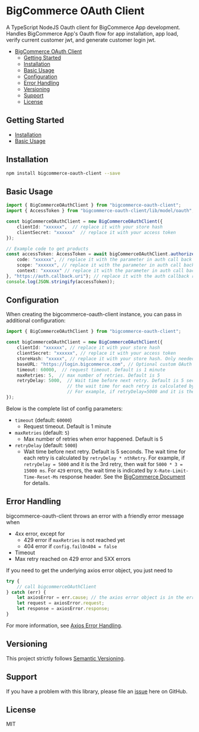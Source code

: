 # BigCommerce OAuth Client

A TypeScript NodeJS Oauth client for BigCommerce App development. Handles BigCommerce App's Oauth flow for app installation, app load, verify current customer jwt, and generate customer login jwt.

- [BigCommerce OAuth Client](#bigcommerce-oauth-client)
  - [Getting Started](#getting-started)
  - [Installation](#installation)
  - [Basic Usage](#basic-usage)
  - [Configuration](#configuration)
  - [Error Handling](#error-handling)
  - [Versioning](#versioning)
  - [Support](#support)
  - [License](#license)


## Getting Started

- [Installation](#installation)
- [Basic Usage](#basic-usage)

## Installation

```sh
npm install bigcommerce-oauth-client --save
```

## Basic Usage

```typescript
import { BigCommerceOAuthClient } from "bigcommerce-oauth-client";
import { AccessToken } from "bigcommerce-oauth-client/lib/model/oauth";

const bigCommerceOAuthClient = new BigCommerceOAuthClient({
    clientId: "xxxxxx",  // replace it with your store hash
    clientSecret: "xxxxxx"  // replace it with your access token
});

// Example code to get products
const accessToken: AccessToken = await bigCommerceOAuthClient.authorize({
    code: "xxxxxx", // replace it with the parameter in auth call back
    scope: "xxxxxx", // replace it with the parameter in auth call back
    context: "xxxxxx" // replace it with the parameter in auth call back
}, "https://auth.callback.uri"); // replace it with the auth callback registered in the app profile.
console.log(JSON.stringify(accessToken));

```

## Configuration

When creating the bigcommerce-oauth-client instance, you can pass in additional configuration:

```typescript
import { BigCommerceOAuthClient } from "bigcommerce-oauth-client";

const bigCommerceOAuthClient = new BigCommerceOAuthClient({
    clientId: "xxxxxx", // replace it with your store hash
    clientSecret: "xxxxxx", // replace it with your access token
    storeHash: "xxxxx", // replace it with your store hash. Only needed for createCustomerLoginJwt()
    baseURL: "https://login.bigcommerce.com", // Optional custom OAuth URL endpoint
    timeout: 60000,  // request timeout. Default is 1 minute
    maxRetries: 5,  // max number of retries. Default is 5
    retryDelay: 5000,  // Wait time before next retry. Default is 5 seconds.
                       // the wait time for each retry is calculated by retryDelay * nthRetry.
                       // For example, if retryDelay=5000 and it is the 3rd retry, then wait for 5000*3=15000 ms.
});

```

Below is the complete list of config parameters:

- `timeout` (default: `60000`)
  - Request timeout. Default is 1 minute
- `maxRetries` (default: `5`)
  - Max number of retries when error happened. Default is 5
- `retryDelay` (default: `5000`)
  - Wait time before next retry. Default is 5 seconds. The wait time for each retry is calculated by `retryDelay * nthRetry`. For example, if `retryDelay = 5000` and it is the 3rd retry, then wait for `5000 * 3 = 15000 ms`. For `429` errors, the wait time is indicated by `X-Rate-Limit-Time-Reset-Ms` response header. See the [BigCommerce Document](https://developer.bigcommerce.com/api-docs/getting-started/best-practices#playing-nicely-with-the-platform) for details.

## Error Handling

bigcommerce-oauth-client throws an error with a friendly error message when

- 4xx error, except for
  - 429 error if `maxRetries` is not reached yet
  - 404 error if `config.failOn404 = false`
- Timeout
- Max retry reached on 429 error and 5XX errors

If you need to get the underlying axios error object, you just need to

```typescript
try {
    // call bigcommerceOAuthClient
} catch (err) {
    let axiosError = err.cause; // the axios error object is in the error cause
    let request = axiosError.request;
    let response = axiosError.response;
}
```

For more information, see [Axios Error Handling](https://axios-http.com/docs/handling_errors).

## Versioning

This project strictly follows [Semantic Versioning](http://semver.org/).

## Support

If you have a problem with this library, please file an [issue](https://github.com/kzhang-dsg/bigcommerce-oauth-client/issues/new) here on GitHub.


## License

MIT